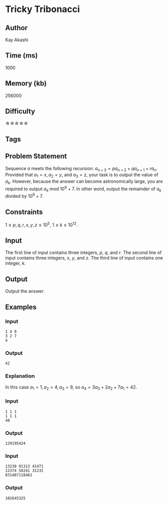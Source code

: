 # Tricky Tribonacci

## Author

Kay Akashi

## Time (ms)

1000

## Memory (kb)

256000

## Difficulty

☆☆☆☆☆

## Tags

## Problem Statement 

Sequence $a$ meets the following recursion: $a_{n + 3} = pa_{n + 2} + qa_{n + 1} + ra_{n}$. Provided that $a_{1} = x, a_{2} = y$, and $a_{3} = z$, your task is to output the value of $a_{k}$. However, because the answer can become astronomically large, you are required to output $a_{k}$ mod $10^{9} + 7$. In other word, output the remainder of $a_{k}$ divided by $10^{9} + 7$.

## Constraints

$1 \leq p, q, r, x, y, z \leq 10^{5}$, $1 \leq k \leq 10^{12}$.

## Input

The first line of input contains three integers, $p$, $q$, and $r$.
The second line of input contains three integers, $x$, $y$, and $z$.
The third line of input contains one integer, $k$.

## Output

Output the answer.

## Examples

### Input
```
1 4 9
3 2 7
4
```

### Output
```
42
```

### Explanation
In this case $a_1 = 1, a_2 = 4, a_3 = 9$, so $a_4 = 3a_3 + 2a_2 + 7a_1 = 42$.

### Input

```
1 1 1
1 1 1
40
```

### Output

```
129195424
```

### Input

```
13238 91313 41471
12374 58241 31231
831487118462
```

### Output
```
102645325
```